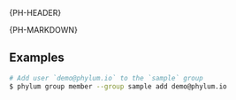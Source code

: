 {PH-HEADER}

{PH-MARKDOWN}

## Examples

```sh
# Add user `demo@phylum.io` to the `sample` group
$ phylum group member --group sample add demo@phylum.io
```
